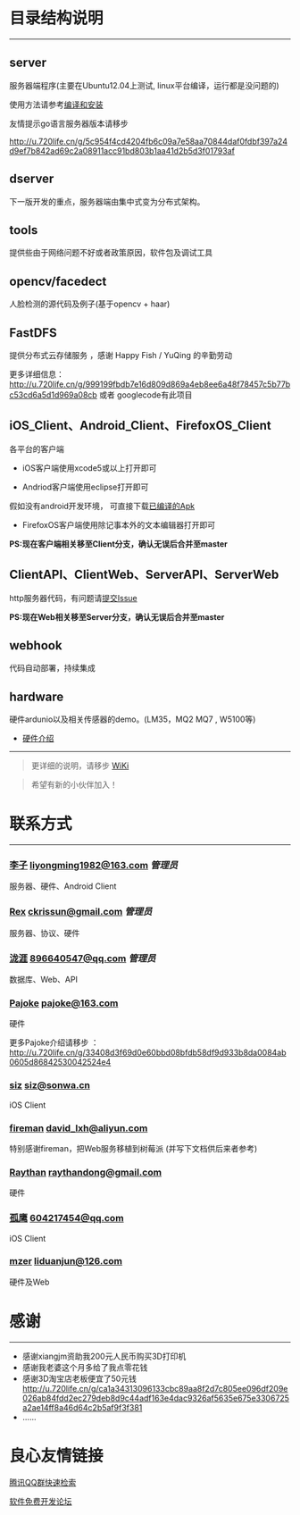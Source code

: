 # 目录结构说明

***

## server

服务器端程序(主要在Ubuntu12.04上测试, linux平台编译，运行都是没问题的)

使用方法请参考[编译和安装](http://u.720life.cn/g/5c954f4cd4204fb6c09a7e58aa70844d39872cba3dbc589a19905511826bf7c5bd1939679412fdc8adc8aadff39eedff323528a44d7e8c286e5e6628b581ca0a76611d99a15e735ad6efd41dacd440a51c61afae0ac30f2ceb309ac2ffb7d9f3) 

友情提示go语言服务器版本请移步

http://u.720life.cn/g/5c954f4cd4204fb6c09a7e58aa70844daf0fdbf397a24d9ef7b842ad69c2a08911acc91bd803b1aa41d2b5d3f01793af 

## dserver
 下一版开发的重点，服务器端由集中式变为分布式架构。
 
## tools 

提供些由于网络问题不好或者政策原因，软件包及调试工具

## opencv/facedect

人脸检测的源代码及例子(基于opencv + haar)

##  FastDFS

提供分布式云存储服务 ，感谢 Happy Fish / YuQing 的辛勤劳动

更多详细信息：http://u.720life.cn/g/999199fbdb7e16d809d869a4eb8ee6a48f78457c5b77bc53cd6a5d1d969a08cb  或者 googlecode有此项目

## iOS_Client、Android_Client、FirefoxOS_Client

各平台的客户端

* iOS客户端使用xcode5或以上打开即可

* Andriod客户端使用eclipse打开即可

 假如没有android开发环境， 可直接下载[已编译的Apk](http://u.720life.cn/g/5c954f4cd4204fb6c09a7e58aa70844d39872cba3dbc589a19905511826bf7c5d57365b6ace069f7f2fae77b796098618809f45d50f95b4b9510cf1f12256c1721cb7498bf01a02540b38b793dc12db052604f7239a5ae5d0cbf20dc76f3ed91) 

* FirefoxOS客户端使用除记事本外的文本编辑器打开即可

**PS:现在客户端相关移至Client分支，确认无误后合并至master**

## ClientAPI、ClientWeb、ServerAPI、ServerWeb

http服务器代码，有问题请[提交Issue](http://u.720life.cn/g/5c954f4cd4204fb6c09a7e58aa70844d39872cba3dbc589a19905511826bf7c55b84fddcf2b131e311109305ae19ae1ff9bbf5534fa16603dbe978902664774b) 

**PS:现在Web相关移至Server分支，确认无误后合并至master**

## webhook

代码自动部署，持续集成

## hardware

硬件ardunio以及相关传感器的demo。(LM35，MQ2 MQ7 , W5100等)
     
* [硬件介绍](http://u.720life.cn/g/5c954f4cd4204fb6c09a7e58aa70844d39872cba3dbc589a19905511826bf7c5bd1939679412fdc8adc8aadff39eedff97d80ea723ca37b409fc75f0921ef52730edb051102c83171bed72186729ba3599fa2d3564914a721e48d5f5ef867f9e8aa7fd1e1c4a6718d1aa37887733b3dc) 
       
***

> 更详细的说明，请移步 [WiKi](http://u.720life.cn/g/5c954f4cd4204fb6c09a7e58aa70844d39872cba3dbc589a19905511826bf7c5bd1939679412fdc8adc8aadff39eedffc97eff04af263d06ca4a1169f507a977) 

> 希望有新的小伙伴加入！

# 联系方式

***

### [李子](git.oschina.net/xmeter) liyongming1982@163.com _管理员_

服务器、硬件、Android Client

### [Rex](http://u.720life.cn/g/5c954f4cd4204fb6c09a7e58aa70844d88bbbd9c6fa83d9003a61487b0b5a3f5)  ckrissun@gmail.com _管理员_

服务器、协议、硬件

### [泷涯](http://u.720life.cn/g/5c954f4cd4204fb6c09a7e58aa70844da4b7bd23872b545153cdb4213689d86e)  896640547@qq.com _管理员_

数据库、Web、API
 
### [Pajoke](http://u.720life.cn/g/5c954f4cd4204fb6c09a7e58aa70844dac71b55865ab687ce31f5994496bb46950ec56c027a2902a675cca11ebfdea77)  pajoke@163.com

硬件

更多Pajoke介绍请移步 ：  http://u.720life.cn/g/33408d3f69d0e60bbd08bfdb58df9d933b8da0084ab0605d86842530042524e4 

### [siz](http://u.720life.cn/g/5c954f4cd4204fb6c09a7e58aa70844df5c018dfd3bc7cef63f34d6b577c0f57)  siz@sonwa.cn

iOS Client

### [fireman](http://u.720life.cn/g/5c954f4cd4204fb6c09a7e58aa70844dcb522b809a5b55cc20ae709ac8d2a103)  david_lxh@aliyun.com

特别感谢fireman，把Web服务移植到树莓派 (并写下文档供后来者参考)

### [Raythan](http://u.720life.cn/g/5c954f4cd4204fb6c09a7e58aa70844df32923dbd6d28a8952c0ebffed4016aa)  raythandong@gmail.com

硬件

### [孤鹰](http://u.720life.cn/g/5c954f4cd4204fb6c09a7e58aa70844d0310e25392f4995bbaa3c3ac562606a6)  604217454@qq.com

iOS Client

### [mzer](http://u.720life.cn/g/5c954f4cd4204fb6c09a7e58aa70844dbfbcb5a54fcf316e62a057db952c561c)  liduanjun@126.com

硬件及Web

# 感谢

***

   * 感谢xiangjm资助我200元人民币购买3D打印机
   * 感谢我老婆这个月多给了我点零花钱
   * 感谢3D淘宝店老板便宜了50元钱 http://u.720life.cn/g/ca1a34313096133cbc89aa8f2d7c805ee096df209e026ab84fdd2ec279deb8d9c44adf163e4dac9326af5635e675e3306725a2ae14ff8a46d64c2b5af9f3f381 
   * ......


 # 良心友情链接

[腾讯QQ群快速检索](http://u.720life.cn/s/8cf73f7c)

[软件免费开发论坛](http://u.720life.cn/s/bbb01dc0)